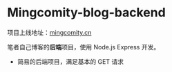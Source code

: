 # Mingcomity-blog-backend

项目上线地址：[mingcomity.cn]()

笔者自己博客的**后端**项目，使用 Node.js Express 开发。

- 简易的后端项目，满足基本的 GET 请求